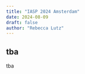 ```yaml
---
title: "IASP 2024 Amsterdam"
date: 2024-08-09
draft: false
author: "Rebecca Lutz"
---
```


## tba

tba
